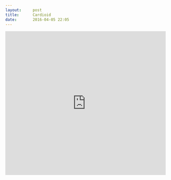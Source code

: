 ```yaml
---
layout:     post
title:      Cardioid
date:       2016-04-05 22:05
---
```


<iframe
  frameborder="0"
  style="width:100%;height:450px"
  src="http://gbrlgrct.com/gists/cc5ea4bf19838a41e527/cardiod.html"
  allowfullscreen>
</iframe>
